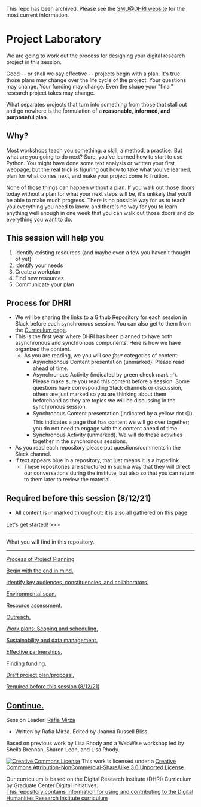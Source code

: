 This repo has been archived. Please see the [SMU@DHRI website](https://www.smu.edu/dhri) for the most current information.    

# Project Laboratory

We are going to work out the process for designing your digital research project in this session. 

Good -- or shall we say effective -- projects begin with a plan. It's true those plans may change over the life cycle of the project. Your questions may change. Your funding may change. Even the shape your "final" research project takes may change. 

What separates projects that turn into something from those that stall out and go nowhere is the formulation of a **reasonable, informed, and purposeful plan**.

## Why?

Most workshops teach you something: a skill, a method, a practice. But what are you going to do next? Sure, you've learned how to start to use Python. You might have done some text analysis or written your first webpage, but the real trick is figuring out how to take what you've learned, plan for what comes next, and make your project come to fruition. 

None of those things can happen without a plan. If you walk out those doors today without a plan for what your next steps will be, it's unlikely that you'll be able to make much progress. There is no possible way for us to teach you everything you need to know, and there's no way for you to learn anything well enough in one week that you can walk out those doors and do everything you want to do. 

## This session will help you

1. Identify existing resources (and maybe even a few you haven't thought of yet)
2. Identify your needs
3. Create a workplan 
4. Find new resources
5. Communicate your plan

## Process for DHRI
* We will be sharing the links to a Github Repository for each session in Slack before each synchronous session. You can also get to them from the [Curriculum page](https://southernmethodistuniversity.github.io/home/curriculum.html).
* This is the first year where DHRI has been planned to have both asynchronous and synchronous components. Here is how we have organized the content.  
   * As you are reading, we you will see *four* categories of content:
      * Asynchronous Content presentation (unmarked). Please read ahead of time.
      * Asynchronous Activity (indicated by green check mark :white_check_mark:). Please make sure you read this content before a session. Some questions have corresponding Slack channels or discussion, others are just marked so you are thinking about them beforehand as they are topics we will be discussing in the synchronous session.  
      * Synchronous Content presentation (indicated by a yellow dot :yellow_circle:). This indicates a page that has content we will go over together; you do not need to engage with this content ahead of time. 
      * Synchronous Activity (unmarked). We will do these activities together in the synchronous sessions.
* As you read each repository please put questions/comments in the Slack channel. 
* If text appears blue in a repository, that just means it is a hyperlink.
    * These repositories are structured in such a way that they will direct our conversations during the institute, but also so that you can return to them later to review the material. 

## Required before this session (8/12/21)
* All content is :white_check_mark: marked throughout; it is also all gathered on [this page](sections/async.md). 




[Let's get started! >>>](sections/process.md)

----

What you will find in this repository.

-----
[Process of Project Planning](sections/process.md)

[Begin with the end in mind.](sections/1Ideas.md)

[Identify key audiences, constituencies, and collaborators.](sections/2Audience.md)

[Environmental scan.](sections/3Environment.md)

[Resource assessment.](sections/4Resources.md)

[Outreach.](sections/5Outreach.md) 

[Work plans: Scoping and scheduling.](sections/6Workplan.md)

[Sustainability and data management.](sections/7Sustainability.md)

[Effective partnerships.](sections/8Partnerships.md)

[Finding funding.](sections/9Findingfunds.md)

[Draft project plan/proposal.](sections/10Proposal.md)

[Required before this session (8/12/21)](sections/async.md)

[Continue.](sections/continue.md)
-----
Session Leader: [Rafia Mirza](http://guides.smu.edu/prf.php?account_id=142826/) 
* Written by Rafia Mirza. Edited by Joanna Russell Bliss.

Based on previous work by Lisa Rhody and a WebWise workshop led by Sheila Brennan, Sharon Leon, and Lisa Rhody.

[![Creative Commons License](https://licensebuttons.net/l/by-nc-sa/3.0/88x31.png)](https://creativecommons.org/licenses/by-nc-sa/3.0/)
This work is licensed under a <a rel="license" href="http://creativecommons.org/licenses/by-nc-sa/3.0/">Creative Commons Attribution-NonCommercial-ShareAlike 3.0 Unported License</a>.

Our curriculum is based on the Digital Research Institute (DHRI) Curriculum by Graduate Center Digital Initiatives.   
[This repository contains information for using and contributing to the Digital Humanities Research Institute curriculum](https://github.com/DHRI-Curriculum/guide) 


